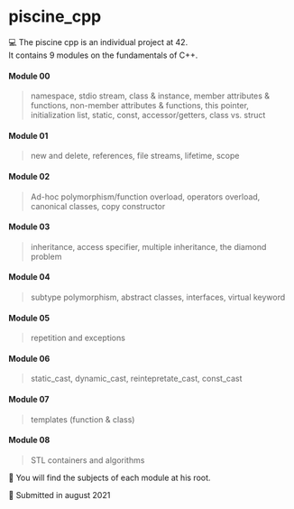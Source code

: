 # piscine_cpp

💻 The piscine cpp is an individual project at 42.<br>
It contains 9 modules on the fundamentals of C++.

<h4>Module 00</h4>

> namespace, stdio stream, class & instance, member attributes & functions, non-member attributes & functions, this pointer, initialization list, static, const, accessor/getters, class vs. struct

<h4>Module 01</h4>

> new and delete, references, file streams, lifetime, scope

<h4>Module 02</h4>

> Ad-hoc polymorphism/function overload, operators overload, canonical classes, copy constructor

<h4>Module 03</h4>

> inheritance, access specifier, multiple inheritance, the diamond problem

<h4>Module 04</h4>

> subtype polymorphism, abstract classes, interfaces, virtual keyword

<h4>Module 05</h4>

> repetition and exceptions

<h4>Module 06</h4>

> static_cast, dynamic_cast, reintepretate_cast, const_cast

<h4>Module 07</h4>

> templates (function & class)

<h4>Module 08</h4>

> STL containers and algorithms

📃 You will find the subjects of each module at his root.

📆 Submitted in august 2021
